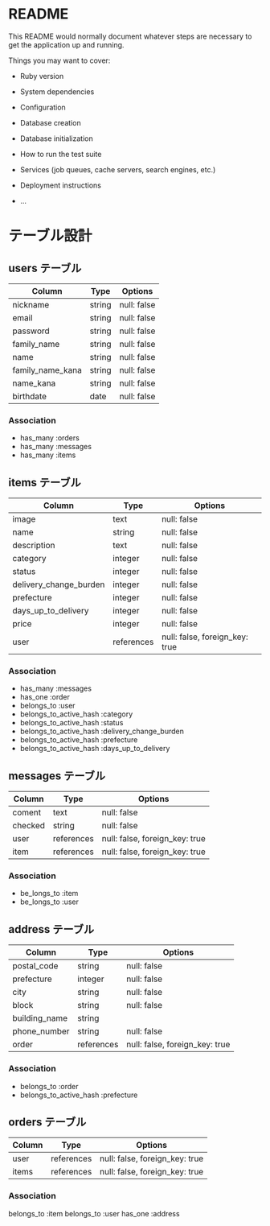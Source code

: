 # README

This README would normally document whatever steps are necessary to get the
application up and running.

Things you may want to cover:

* Ruby version

* System dependencies

* Configuration

* Database creation

* Database initialization

* How to run the test suite

* Services (job queues, cache servers, search engines, etc.)

* Deployment instructions

* ...

# テーブル設計

## users テーブル

| Column            | Type   | Options     |
| ----------------- | ------ | ----------- |
| nickname          | string | null: false |
| email             | string | null: false |
| password          | string | null: false |
| family_name       | string | null: false |
| name              | string | null: false |
| family_name_kana  | string | null: false |
| name_kana         | string | null: false |
| birthdate         | date   | null: false |


### Association

- has_many :orders
- has_many :messages
- has_many :items

## items テーブル

| Column                  | Type       | Options                        |
| ----------------------- | ---------- | ------------------------------ |
| image                   | text       | null: false                    |
| name                    | string     | null: false                    |
| description             | text       | null: false                    |
| category                | integer    | null: false                    |
| status                  | integer    | null: false                    |
| delivery_change_burden  | integer    | null: false                    |
| prefecture              | integer    | null: false                    |
| days_up_to_delivery     | integer    | null: false                    |
| price                   | integer    | null: false                    |
| user                    | references | null: false, foreign_key: true |

### Association

- has_many :messages
- has_one :order
- belongs_to :user
- belongs_to_active_hash :category
- belongs_to_active_hash :status
- belongs_to_active_hash :delivery_change_burden
- belongs_to_active_hash :prefecture
- belongs_to_active_hash :days_up_to_delivery

## messages テーブル

| Column        | Type       | Options                        |
| ------------- | ---------- | ------------------------------ |
| coment        | text       | null: false                    |
| checked       | string     | null: false                    |
| user          | references | null: false, foreign_key: true |
| item          | references | null: false, foreign_key: true |

### Association

- be_longs_to :item
- be_longs_to :user


## address テーブル

| Column         | Type       | Options                        |
| -------------- | ---------- | ------------------------------ |
| postal_code    | string     | null: false                    |
| prefecture     | integer    | null: false                    |
| city           | string     | null: false                    |
| block          | string     | null: false                    |
| building_name  | string     |                                |
| phone_number   | string     | null: false                    |
| order          | references | null: false, foreign_key: true |

### Association

- belongs_to :order
- belongs_to_active_hash :prefecture


## orders テーブル

| Column  | Type       | Options                        |
| ------- | ---------- | ------------------------------ |
| user    | references | null: false, foreign_key: true |
| items   | references | null: false, foreign_key: true |

### Association

belongs_to :item
belongs_to :user
has_one    :address